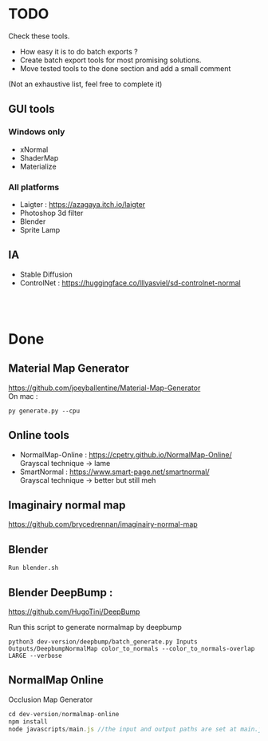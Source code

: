 # TODO

Check these tools.  
- How easy it is to do batch exports ?  
- Create batch export tools for most promising solutions.  
- Move tested tools to the done section and add a small comment

(Not an exhaustive list, feel free to complete it)

## GUI tools
### Windows only
-	xNormal
-	ShaderMap
-	Materialize
### All platforms
-	Laigter : https://azagaya.itch.io/laigter
- 	Photoshop 3d filter
-	Blender 
-	Sprite Lamp
## IA
-	Stable Diffusion
-	ControlNet : https://huggingface.co/lllyasviel/sd-controlnet-normal


<br><br>

# Done
## Material Map Generator

https://github.com/joeyballentine/Material-Map-Generator  
On mac :

    py generate.py --cpu

## Online tools 

- NormalMap-Online : https://cpetry.github.io/NormalMap-Online/  
        Grayscal technique -> lame
- SmartNormal : https://www.smart-page.net/smartnormal/  
		Grayscal technique -> better but still meh

## Imaginairy normal map

https://github.com/brycedrennan/imaginairy-normal-map  

## Blender

    Run blender.sh

## Blender DeepBump : 
https://github.com/HugoTini/DeepBump

Run this script to generate normalmap by deepbump
``` 
python3 dev-version/deepbump/batch_generate.py Inputs Outputs/DeepbumpNormalMap color_to_normals --color_to_normals-overlap LARGE --verbose
```

## NormalMap Online
Occlusion Map Generator
```js
cd dev-version/normalmap-online
npm install
node javascripts/main.js //the input and output paths are set at main.js file
```